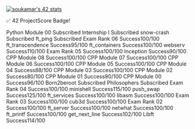 <!--
**souley175/souley175** is a ✨ _special_ ✨ repository because its `README.md` (this file) appears on your GitHub profile.

Here are some ideas to get you started:

- 🔭 I’m currently working on ...
- 🌱 I’m currently learning ...
- 👯 I’m looking to collaborate on ...
- 🤔 I’m looking for help with ...
- 💬 Ask me about ...
- 📫 How to reach me: ...
- 😄 Pronouns: ...
- ⚡ Fun fact: ...
-->


[![soukamar's 42 stats](https://badge42.vercel.app/api/v2/claetr0st00490fl95eay2mt8/stats?cursusId=21&coalitionId=9)](https://github.com/JaeSeoKim/badge42)

✅ 42 ProjectScore Badge!

Python Module 00
Subscribed
Internship I
Subscribed
snow-crash
Subscribed
ft_ping
Subscribed
Exam Rank 06
Success100/100
ft_transcendence
Success95/100
ft_containers
Success100/100
webserv
Success110/100
Exam Rank 05
Success100/100
Inception
Success90/100
CPP Module 08
Success100/100
CPP Module 07
Success100/100
CPP Module 06
Success100/100
CPP Module 05
Success100/100
CPP Module 04
Success88/100
CPP Module 03
Success100/100
CPP Module 02
Success80/100
CPP Module 01
Success90/100
CPP Module 00
Success96/100
Born2beroot
Subscribed
Philosophers
Subscribed
Exam Rank 04
Success100/100
minishell
Success115/100
push_swap
Success125/100
ft_services
Success100/100
libasm
Success100/100
Exam Rank 03
Success100/100
cub3d
Success100/100
Exam Rank 02
Success100/100
ft_server
Success100/100
netwhat
Success100/100
ft_printf
Success100/100
get_next_line
Success102/100
Libft
Success114/100